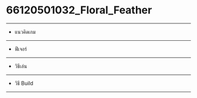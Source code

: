 # 66120501032_Floral_Feather
---------------------------------------------------------------------------------------------------
+ แนวคิดเกม

---------------------------------------------------------------------------------------------------
+ ฟีเจอร์

---------------------------------------------------------------------------------------------------
+ วิธีเล่น

---------------------------------------------------------------------------------------------------
+ วิธี Build

---------------------------------------------------------------------------------------------------